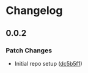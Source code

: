 # Changelog

## 0.0.2

### Patch Changes

- Initial repo setup ([dc5b5f1](https://github.com/spautz/skip-the-build/commit/dc5b5f137297678452a4cfe785913197bd7cd990))
